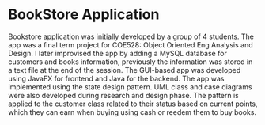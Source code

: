 # BookStore Application
Bookstore application was initially developed by a group of 4 students. The app was a final term project for COE528: Object Oriented Eng Analysis and Design. I later improvised the app by adding a MySQL database for customers and books information, previously the information was stored in a text file at the end of the session. The GUI-based app was developed using JavaFX for frontend and Java for the backend. The app was implemented using the state design pattern. UML class and case diagrams were also developed during research and design phase. The pattern is applied to the customer class related to their status based on current points, which they can earn when buying using cash or reedem them to buy books. 
